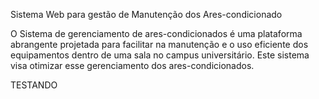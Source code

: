 Sistema Web para gestão de Manutenção dos Ares-condicionado

O Sistema de gerenciamento de ares-condicionados é uma plataforma abrangente projetada para facilitar na 
manutenção e o uso eficiente dos equipamentos dentro de uma sala no campus universitário. 
Este sistema visa otimizar esse gerenciamento dos ares-condicionados.

TESTANDO